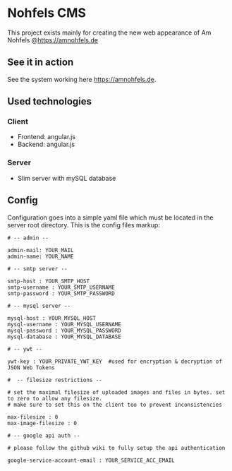 # Nohfels CMS

This project exists mainly for creating the new web appearance of Am Nohfels @https://amnohfels.de<br>

## See it in action

See the system working here https://amnohfels.de. 

## Used technologies

### Client

* Frontend: angular.js
* Backend: angular.js

### Server

* Slim server with mySQL database

## Config

Configuration goes into a simple yaml file which must be located in the server root directory. This is the config files markup:

 	# -- admin --

 	admin-mail: YOUR_MAIL
  	admin-name: YOUR_NAME

  	# -- smtp server --

  	smtp-host : YOUR_SMTP_HOST
  	smtp-username : YOUR_SMTP_USERNAME
  	smtp-password : YOUR_SMTP_PASSWORD
  	
	# -- mysql server --

	mysql-host : YOUR_MYSQL_HOST
	mysql-username : YOUR_MYSQL_USERNAME
	mysql-password : YOUR_MYSQL_PASSWORD
	mysql-database : YOUR_MYSQL_DATABASE
  	
  	# -- ywt --
  	
  	ywt-key : YOUR_PRIVATE_YWT_KEY  #used for encryption & decryption of JSON Web Tokens
  	
  	#  -- filesize restrictions --

	# set the maximal filesize of uploaded images and files in bytes. set to zero to allow any filesize.
	# make sure to set this on the client too to prevent inconsistencies

	max-filesize : 0
	max-image-filesize : 0
	
	# -- google api auth --

    # please follow the github wiki to fully setup the api authentication

    google-service-account-email : YOUR_SERVICE_ACC_EMAIL

